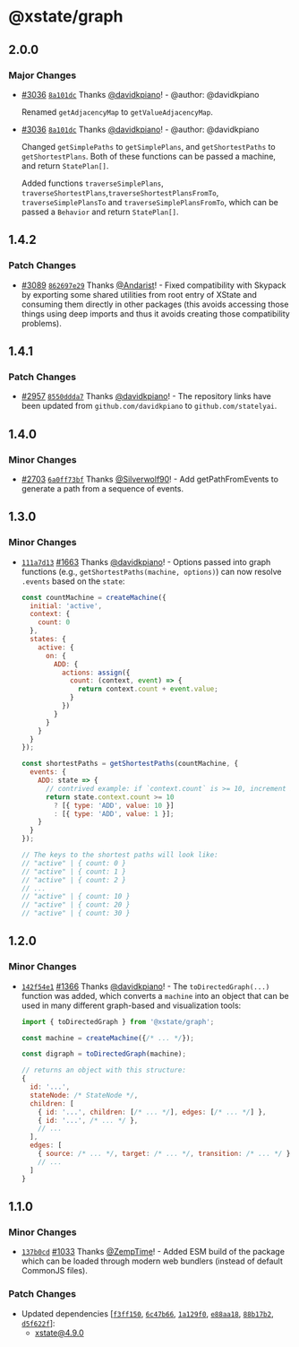 # @xstate/graph

## 2.0.0

### Major Changes

- [#3036](https://github.com/statelyai/xstate/pull/3036) [`8a101dc`](https://github.com/statelyai/xstate/commit/8a101dcfc32ee0dc886e46fbe9b84bb3ffe7fbfa) Thanks [@davidkpiano](https://github.com/davidkpiano)! - @author: @davidkpiano

  Renamed `getAdjacencyMap` to `getValueAdjacencyMap`.

* [#3036](https://github.com/statelyai/xstate/pull/3036) [`8a101dc`](https://github.com/statelyai/xstate/commit/8a101dcfc32ee0dc886e46fbe9b84bb3ffe7fbfa) Thanks [@davidkpiano](https://github.com/davidkpiano)! - @author: @davidkpiano

  Changed `getSimplePaths` to `getSimplePlans`, and `getShortestPaths` to `getShortestPlans`. Both of these functions can be passed a machine, and return `StatePlan[]`.

  Added functions `traverseSimplePlans`, `traverseShortestPlans`,`traverseShortestPlansFromTo`, `traverseSimplePlansTo` and `traverseSimplePlansFromTo`, which can be passed a `Behavior` and return `StatePlan[]`.

## 1.4.2

### Patch Changes

- [#3089](https://github.com/statelyai/xstate/pull/3089) [`862697e29`](https://github.com/statelyai/xstate/commit/862697e2990934d46050580d7e09c749d09d8426) Thanks [@Andarist](https://github.com/Andarist)! - Fixed compatibility with Skypack by exporting some shared utilities from root entry of XState and consuming them directly in other packages (this avoids accessing those things using deep imports and thus it avoids creating those compatibility problems).

## 1.4.1

### Patch Changes

- [#2957](https://github.com/statelyai/xstate/pull/2957) [`8550ddda7`](https://github.com/statelyai/xstate/commit/8550ddda73e2ad291e19173d7fa8d13e3336fbb9) Thanks [@davidkpiano](https://github.com/davidkpiano)! - The repository links have been updated from `github.com/davidkpiano` to `github.com/statelyai`.

## 1.4.0

### Minor Changes

- [#2703](https://github.com/statelyai/xstate/pull/2703) [`6a0ff73bf`](https://github.com/statelyai/xstate/commit/6a0ff73bf8817dc401ef9b45c71dd7875dbc9f20) Thanks [@Silverwolf90](https://github.com/Silverwolf90)! - Add getPathFromEvents to generate a path from a sequence of events.

## 1.3.0

### Minor Changes

- [`111a7d13`](https://github.com/statelyai/xstate/commit/111a7d138db909e969629a3c237b952850c008ca) [#1663](https://github.com/statelyai/xstate/pull/1663) Thanks [@davidkpiano](https://github.com/statelyai)! - Options passed into graph functions (e.g., `getShortestPaths(machine, options)`) can now resolve `.events` based on the `state`:

  ```js
  const countMachine = createMachine({
    initial: 'active',
    context: {
      count: 0
    },
    states: {
      active: {
        on: {
          ADD: {
            actions: assign({
              count: (context, event) => {
                return context.count + event.value;
              }
            })
          }
        }
      }
    }
  });

  const shortestPaths = getShortestPaths(countMachine, {
    events: {
      ADD: state => {
        // contrived example: if `context.count` is >= 10, increment by 10
        return state.context.count >= 10
          ? [{ type: 'ADD', value: 10 }]
          : [{ type: 'ADD', value: 1 }];
      }
    }
  });

  // The keys to the shortest paths will look like:
  // "active" | { count: 0 }
  // "active" | { count: 1 }
  // "active" | { count: 2 }
  // ...
  // "active" | { count: 10 }
  // "active" | { count: 20 }
  // "active" | { count: 30 }
  ```

## 1.2.0

### Minor Changes

- [`142f54e1`](https://github.com/statelyai/xstate/commit/142f54e1238919a53c73a40723c415b0044774bb) [#1366](https://github.com/statelyai/xstate/pull/1366) Thanks [@davidkpiano](https://github.com/statelyai)! - The `toDirectedGraph(...)` function was added, which converts a `machine` into an object that can be used in many different graph-based and visualization tools:

  ```js
  import { toDirectedGraph } from '@xstate/graph';

  const machine = createMachine({/* ... */});

  const digraph = toDirectedGraph(machine);

  // returns an object with this structure:
  {
    id: '...',
    stateNode: /* StateNode */,
    children: [
      { id: '...', children: [/* ... */], edges: [/* ... */] },
      { id: '...', /* ... */ },
      // ...
    ],
    edges: [
      { source: /* ... */, target: /* ... */, transition: /* ... */ }
      // ...
    ]
  }
  ```

## 1.1.0

### Minor Changes

- [`137b0cd`](https://github.com/statelyai/xstate/commit/137b0cdf71054d67f0c5ba2c11021436ec3739ed) [#1033](https://github.com/statelyai/xstate/pull/1033) Thanks [@ZempTime](https://github.com/ZempTime)! - Added ESM build of the package which can be loaded through modern web bundlers (instead of default CommonJS files).

### Patch Changes

- Updated dependencies [[`f3ff150`](https://github.com/statelyai/xstate/commit/f3ff150f7c50f402704d25cdc053b76836e447e3), [`6c47b66`](https://github.com/statelyai/xstate/commit/6c47b66c3289ff161dc96d9b246873f55c9e18f2), [`1a129f0`](https://github.com/statelyai/xstate/commit/1a129f0f35995981c160d756a570df76396bfdbd), [`e88aa18`](https://github.com/statelyai/xstate/commit/e88aa18431629e1061b74dfd4a961b910e274e0b), [`88b17b2`](https://github.com/statelyai/xstate/commit/88b17b2476ff9a0fbe810df9d00db32c2241cd6e), [`d5f622f`](https://github.com/statelyai/xstate/commit/d5f622f68f4065a2615b5a4a1caae6b508b4840e)]:
  - xstate@4.9.0
